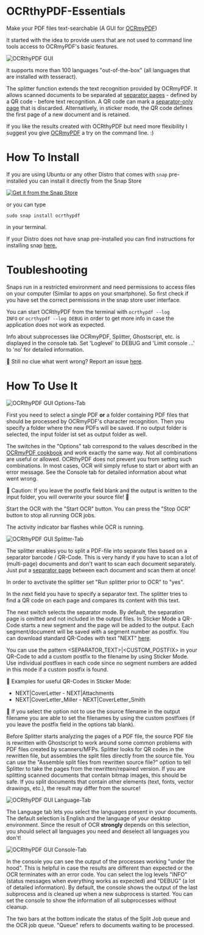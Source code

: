 # OCRthyPDF-Essentials
Make your PDF files text-searchable (A GUI for [OCRmyPDF](https://github.com/jbarlow83/OCRmyPDF/))

It started with the idea to provide users that are not used to command line tools access to OCRmyPDF's basic features.  

![OCRthyPDF GUI](https://raw.githubusercontent.com/digidigital/OCRthyPDF-Essentials/main/screenshots/1.png)

It supports more than 100 languages "out-of-the-box" (all languages that are installed with tesseract).

The splitter function extends the text recognition provided by OCRmyPDF. It allows scanned documents to be separated at [separator pages](https://github.com/digidigital/OCRthyPDF-Essentials/blob/main/testing/Separator.pdf) - defined by a QR code - before text recognition. A QR code can mark a [separator-only page](https://github.com/digidigital/OCRthyPDF-Essentials/blob/main/testing/Separator.pdf) that is discarded. Alternatively, in sticker mode, the QR code defines the first page of a new document and is retained.

If you like the results created with OCRthyPDF but need more flexibility I suggest you give [OCRmyPDF](https://github.com/jbarlow83/OCRmyPDF/) a try on the command line. :)

# How To Install
If you are using Ubuntu or any other Distro that comes with <code>snap</code> pre-installed you can install it directly from the Snap Store 

[![Get it from the Snap Store](https://snapcraft.io/static/images/badges/en/snap-store-black.svg)](https://snapcraft.io/ocrthypdf)

or you can type

<code>sudo snap install ocrthypdf</code> 

in your terminal.

If your Distro does not have snap pre-installed you can find instructions for installing snap [here.](https://snapcraft.io/docs/installing-snapd)

# Toubleshooting
Snaps run in a restricted environment and need permissions to access files on your computer (Similar to apps on your smartphone). So first check if you have set the correct permissions in the snap store user interface.

You can start OCRthyPDF from the terminal with
<code>ocrthypdf --log INFO</code>
or
<code>ocrthypdf --log DEBUG</code> 
in order to get more info in case the application does not work as expected.

Info about subprocesses like OCRmyPDF, Splitter, Ghostscript, etc. is displayed in the console tab. Set 'Loglevel' to DEBUG and 'Limit console ...' to 'no' for detailed information. 

:pushpin: Still no clue what went wrong? Report an issue [here](https://github.com/digidigital/OCRthyPDF-Essentials/issues).

# How To Use It
![OCRthyPDF GUI Options-Tab](https://raw.githubusercontent.com/digidigital/OCRthyPDF-Essentials/main/screenshots/1.png)

First you need to select a single PDF **or** a folder containing PDF files that should be processed by OCRmyPDF's character recognition. Then you specify a folder where the new PDFs will be saved. If no output folder is selected, the input folder ist set as output folder as well.

The switches in the "Options" tab correspond to the values described in the [OCRmyPDF cookbook](https://ocrmypdf.readthedocs.io/en/v12.3.3/cookbook.html) and work exactly the same way. Not all combinations are useful or allowed. OCRthyPDF does not prevent you from setting such combinations. In most cases, OCR will simply refuse to start or abort with an error message. See the Console tab for detailed information about what went wrong. 

:pushpin: Caution: If you leave the postfix field blank and the output is written to the input folder, you will overwrite your source file! :facepalm:

Start the OCR with the "Start OCR" button. You can press the "Stop OCR" button to stop all running OCR jobs.

The activity indicator bar flashes while OCR is running.

![OCRthyPDF GUI Splitter-Tab](https://raw.githubusercontent.com/digidigital/OCRthyPDF-Essentials/main/screenshots/2.png)

The splitter enables you to split a PDF-file into separate files based on a separator barcode / QR-Code. This is very handy if you have to scan a lot of (multi-page) documents and don't want to scan each document separately. Just put a [separator page](https://github.com/digidigital/OCRthyPDF-Essentials/blob/main/testing/Separator.pdf) between each document and scan them at once! 

In order to avctivate the splitter set "Run splitter prior to OCR" to "yes".

In the next field you have to specify a separator text. The splitter tries to find a QR code on each page and compares its content with this text. 

The next switch selects the separator mode. By default, the separation page is omitted and not included in the output files. In Sticker Mode
a QR-Code starts a new segment and the page will be added to the output. Each segment/document will be saved with a segment number as postfix.
You can download standard QR-Codes with text "NEXT" [here](https://github.com/digidigital/OCRthyPDF-Essentials/raw/main/testing/barcodesQR.zip).

You can use the pattern <SEPARATOR_TEXT>|<CUSTOM_POSTFIX> in your QR-Code to add a custom postfix to the filename by using Sticker Mode. Use individual 
postfixes in each code since no segment numbers are added in this mode if a custom postfix is found. 

:pushpin: Examples for useful QR-Codes in Sticker Mode:
- NEXT|CoverLetter - NEXT|Attachments 
- NEXT|CoverLetter_Miller - NEXT|CoverLetter_Smith

:pushpin: If you select the option not to use the source filename in the output filename you are able to set the filenames by using the custom postfixes (if you leave the postfix field in the options tab blank). 

Before Splitter starts analyzing the pages of a PDF file, the source PDF file is rewritten with Ghostscript to work around some common problems with PDF files created by scanners/MFPs. Splitter looks for QR codes in the rewritten file, but assembles the split files directly from the source file. You can use the "Assemble split files from rewritten source file?" option to tell Splitter to take the pages from the rewritten/repaired version. If you are splitting scanned documents that contain bitmap images, this should be safe. If you split documents that contain other elements (text, fonts, vector drawings, etc.), the result may differ from the source!

![OCRthyPDF GUI Language-Tab](https://raw.githubusercontent.com/digidigital/OCRthyPDF-Essentials/main/screenshots/3.png)

The Language tab lets you select the languages present in your documents. The default selection is English and the language of your desktop environment. Since the result of OCR **strongly** depends on this selection, you should select all languages you need and deselect all languages you don't! 

![OCRthyPDF GUI Console-Tab](https://raw.githubusercontent.com/digidigital/OCRthyPDF-Essentials/main/screenshots/4.png)

In the console you can see the output of the processes working "under the hood". This is helpful in case the results are different than expected or the OCR terminates with an error code. You can select the log levels "INFO" (status messages when everything works as expected) and "DEBUG" (a lot of detailed information). By default, the console shows the output of the last subprocess and is cleaned up when a new subprocess is started. You can set the console to show the information of all subprocesses without cleanup.

The two bars at the bottom indicate the status of the Split Job queue and the OCR job queue. "Queue" refers to documents waiting to be processed.    
